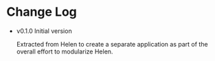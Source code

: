 # Change Log

* v0.1.0
  Initial version

  Extracted from Helen to create a separate application as part of the
  overall effort to modularize Helen.

